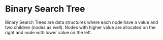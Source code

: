# Binary Search Tree

Binary Search Trees are data structures where each node have a value and two
children (nodes as well). Nodes with higher value are allocated on the right and
node with lower value on the left.
